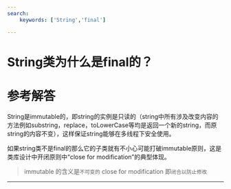 ```yaml
---
search:
    keywords: ['String','final']

---
```



# String类为什么是final的？

# 参考解答

String是immutable的，即string的实例是只读的（string中所有涉及改变内容的方法例如substring，replace，toLowerCase等均是返回一个新的string，而原string的内容不变），这样保证string能够在多线程下安全使用。

如果string类不是final的那么它的子类就有不小心可能打破immutable原则，这是类库设计中开闭原则中“close for modification”的典型体现。

> immutable 的含义是`不可变的`
> close for modification 即`闭合以防止修改`


---
